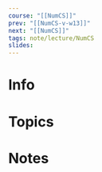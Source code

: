 ```yaml
---
course: "[[NumCS]]"
prev: "[[NumCS-v-w13]]"
next: "[[NumCS]]"
tags: note/lecture/NumCS
slides:
---
```



# Info


# Topics


# Notes